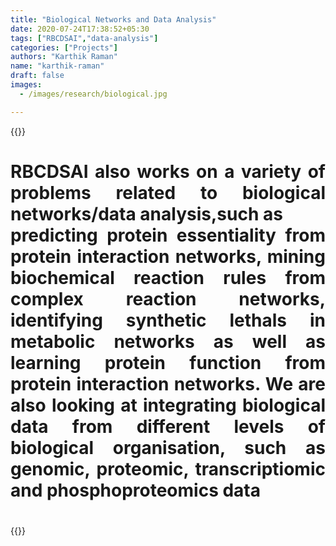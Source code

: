 ```yaml
---
title: "Biological Networks and Data Analysis"
date: 2020-07-24T17:38:52+05:30
tags: ["RBCDSAI","data-analysis"]
categories: ["Projects"]
authors: "Karthik Raman"
name: "karthik-raman"
draft: false
images:
  - /images/research/biological.jpg

---
```


{{<rawhtml>}} 
<div align="justify">
<h1> RBCDSAI also works on a variety of problems related to biological networks/data analysis,such as<br> predicting protein essentiality from protein interaction networks, mining biochemical reaction rules from complex reaction networks, identifying synthetic lethals in metabolic networks as well as learning protein function from protein interaction networks. We are also looking at integrating biological data from different levels of biological organisation, such as genomic, proteomic, transcriptiomic and phosphoproteomics data <h1>
</div>

{{</rawhtml>}}